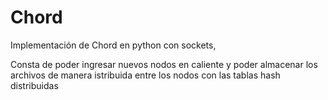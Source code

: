 # Chord

Implementación de Chord en python con sockets, 

Consta de poder ingresar nuevos nodos en caliente y poder almacenar los archivos de manera istribuida entre los nodos con las tablas hash distribuidas
